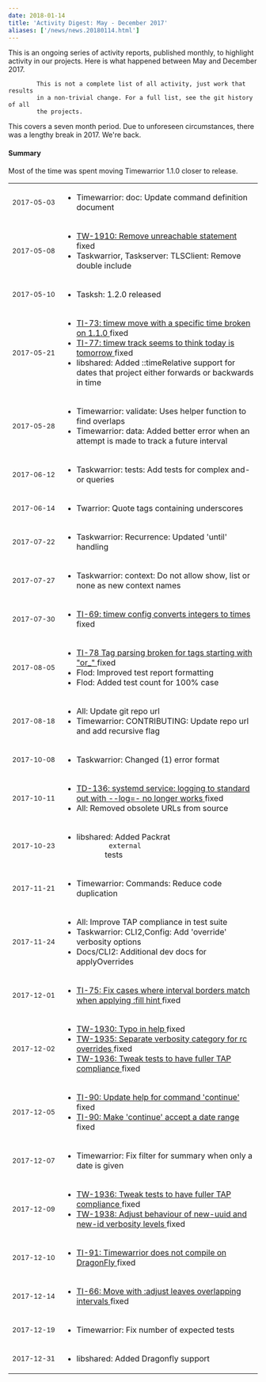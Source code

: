```yaml
---
date: 2018-01-14
title: 'Activity Digest: May - December 2017'
aliases: ['/news/news.20180114.html']
---
```

<div class="col-md-8 main">
 <div class="row">
  <p>
   This is an ongoing series of activity reports, published monthly,
            to highlight activity in our projects. Here is what happened between
            May and December 2017.

            This is not a complete list of all activity, just work that results
            in a non-trivial change. For a full list, see the git history of all
            the projects.
  </p>
  <p>
   This covers a seven month period. Due to unforeseen circumstances,
            there was a lengthy break in 2017. We're back.
  </p>
  <div class="callout callout-info">
   <h4>
    Summary
   </h4>
   <p>
    Most of the time was spent moving Timewarrior 1.1.0 closer to release.
   </p>
  </div>
  <table class="table table-striped table-compact">
   <tr>
    <td style="white-space: nowrap;">
     <small>
      2017-05-03
     </small>
    </td>
    <td>
     <ul>
      <li>
       Timewarrior: doc: Update command definition document
      </li>
     </ul>
    </td>
   </tr>
   <tr>
    <td>
     <small>
      2017-05-08
     </small>
    </td>
    <td>
     <ul>
      <li>
       <a href="https://bug.tasktools.org/browse/TW-1910">
        TW-1910: Remove unreachable statement
       </a>
       fixed
      </li>
      <li>
       Taskwarrior, Taskserver: TLSClient: Remove double include
      </li>
     </ul>
    </td>
   </tr>
   <tr>
    <td>
     <small>
      2017-05-10
     </small>
    </td>
    <td>
     <ul>
      <li>
       Tasksh: 1.2.0 released
      </li>
     </ul>
    </td>
   </tr>
   <tr>
    <td>
     <small>
      2017-05-21
     </small>
    </td>
    <td>
     <ul>
      <li>
       <a href="https://bug.tasktools.org/browse/TI-73">
        TI-73: timew move with a specific time broken on 1.1.0
       </a>
       fixed
      </li>
      <li>
       <a href="https://bug.tasktools.org/browse/TI-77">
        TI-77: timew track seems to think today is tomorrow
       </a>
       fixed
      </li>
      <li>
       libshared: Added ::timeRelative support for dates that project either forwards or backwards in time
      </li>
     </ul>
    </td>
   </tr>
   <tr>
    <td>
     <small>
      2017-05-28
     </small>
    </td>
    <td>
     <ul>
      <li>
       Timewarrior: validate: Uses helper function to find overlaps
      </li>
      <li>
       Timewarrior: data: Added better error when an attempt is made to track a future interval
      </li>
     </ul>
    </td>
   </tr>
   <tr>
    <td>
     <small>
      2017-06-12
     </small>
    </td>
    <td>
     <ul>
      <li>
       Taskwarrior: tests: Add tests for complex and-or queries
      </li>
     </ul>
    </td>
   </tr>
   <tr>
    <td>
     <small>
      2017-06-14
     </small>
    </td>
    <td>
     <ul>
      <li>
       Twarrior: Quote tags containing underscores
      </li>
     </ul>
    </td>
   </tr>
   <tr>
    <td>
     <small>
      2017-07-22
     </small>
    </td>
    <td>
     <ul>
      <li>
       Taskwarrior: Recurrence: Updated 'until' handling
      </li>
     </ul>
    </td>
   </tr>
   <tr>
    <td>
     <small>
      2017-07-27
     </small>
    </td>
    <td>
     <ul>
      <li>
       Taskwarrior: context: Do not allow show, list or none as new context names
      </li>
     </ul>
    </td>
   </tr>
   <tr>
    <td>
     <small>
      2017-07-30
     </small>
    </td>
    <td>
     <ul>
      <li>
       <a href="https://bug.tasktools.org/browse/TI-69">
        TI-69: timew config converts integers to times
       </a>
       fixed
      </li>
     </ul>
    </td>
   </tr>
   <tr>
    <td>
     <small>
      2017-08-05
     </small>
    </td>
    <td>
     <ul>
      <li>
       <a href="https://bug.tasktools.org/browse/TI-78">
        TI-78 Tag parsing broken for tags starting with "or_"
       </a>
       fixed
      </li>
      <li>
       Flod: Improved test report formatting
      </li>
      <li>
       Flod: Added test count for 100% case
      </li>
     </ul>
    </td>
   </tr>
   <tr>
    <td>
     <small>
      2017-08-18
     </small>
    </td>
    <td>
     <ul>
      <li>
       All: Update git repo url
      </li>
      <li>
       Timewarrior: CONTRIBUTING: Update repo url and add recursive flag
      </li>
     </ul>
    </td>
   </tr>
   <tr>
    <td>
     <small>
      2017-10-08
     </small>
    </td>
    <td>
     <ul>
      <li>
       Taskwarrior: Changed (1) error format
      </li>
     </ul>
    </td>
   </tr>
   <tr>
    <td>
     <small>
      2017-10-11
     </small>
    </td>
    <td>
     <ul>
      <li>
       <a href="https://bug.tasktools.org/browse/TD-136">
        TD-136: systemd service: logging to standard out with --log=- no longer works
       </a>
       fixed
      </li>
      <li>
       All: Removed obsolete URLs from source
      </li>
     </ul>
    </td>
   </tr>
   <tr>
    <td>
     <small>
      2017-10-23
     </small>
    </td>
    <td>
     <ul>
      <li>
       libshared: Added Packrat
       <code>
        external
       </code>
       tests
      </li>
     </ul>
    </td>
   </tr>
   <tr>
    <td>
     <small>
      2017-11-21
     </small>
    </td>
    <td>
     <ul>
      <li>
       Timewarrior: Commands: Reduce code duplication
      </li>
     </ul>
    </td>
   </tr>
   <tr>
    <td>
     <small>
      2017-11-24
     </small>
    </td>
    <td>
     <ul>
      <li>
       All: Improve TAP compliance in test suite
      </li>
      <li>
       Taskwarrior: CLI2,Config: Add 'override' verbosity options
      </li>
      <li>
       Docs/CLI2: Additional dev docs for applyOverrides
      </li>
     </ul>
    </td>
   </tr>
   <tr>
    <td>
     <small>
      2017-12-01
     </small>
    </td>
    <td>
     <ul>
      <li>
       <a href="https://bug.tasktools.org/browse/TI-75">
        TI-75: Fix cases where interval borders match when applying :fill hint
       </a>
       fixed
      </li>
     </ul>
    </td>
   </tr>
   <tr>
    <td>
     <small>
      2017-12-02
     </small>
    </td>
    <td>
     <ul>
      <li>
       <a href="https://bug.tasktools.org/browse/TW-1930">
        TW-1930: Typo in help
       </a>
       fixed
      </li>
      <li>
       <a href="https://bug.tasktools.org/browse/TW-1935">
        TW-1935: Separate verbosity category for rc overrides
       </a>
       fixed
      </li>
      <li>
       <a href="https://bug.tasktools.org/browse/TW-1936">
        TW-1936: Tweak tests to have fuller TAP compliance
       </a>
       fixed
      </li>
     </ul>
    </td>
   </tr>
   <tr>
    <td>
     <small>
      2017-12-05
     </small>
    </td>
    <td>
     <ul>
      <li>
       <a href="https://bug.tasktools.org/browse/TI-90">
        TI-90: Update help for command 'continue'
       </a>
       fixed
      </li>
      <li>
       <a href="https://bug.tasktools.org/browse/TI-90">
        TI-90: Make 'continue' accept a date range
       </a>
       fixed
      </li>
     </ul>
    </td>
   </tr>
   <tr>
    <td>
     <small>
      2017-12-07
     </small>
    </td>
    <td>
     <ul>
      <li>
       Timewarrior: Fix filter for summary when only a date is given
      </li>
     </ul>
    </td>
   </tr>
   <tr>
    <td>
     <small>
      2017-12-09
     </small>
    </td>
    <td>
     <ul>
      <li>
       <a href="https://bug.tasktools.org/browse/TW-1936">
        TW-1936: Tweak tests to have fuller TAP compliance
       </a>
       fixed
      </li>
      <li>
       <a href="https://bug.tasktools.org/browse/TW-1938">
        TW-1938: Adjust behaviour of new-uuid and new-id verbosity levels
       </a>
       fixed
      </li>
     </ul>
    </td>
   </tr>
   <tr>
    <td>
     <small>
      2017-12-10
     </small>
    </td>
    <td>
     <ul>
      <li>
       <a href="https://bug.tasktools.org/browse/TI-91">
        TI-91: Timewarrior does not compile on DragonFly
       </a>
       fixed
      </li>
     </ul>
    </td>
   </tr>
   <tr>
    <td>
     <small>
      2017-12-14
     </small>
    </td>
    <td>
     <ul>
      <li>
       <a href="https://bug.tasktools.org/browse/TI-66">
        TI-66: Move with :adjust leaves overlapping intervals
       </a>
       fixed
      </li>
     </ul>
    </td>
   </tr>
   <tr>
    <td>
     <small>
      2017-12-19
     </small>
    </td>
    <td>
     <ul>
      <li>
       Timewarrior: Fix number of expected tests
      </li>
     </ul>
    </td>
   </tr>
   <tr>
    <td>
     <small>
      2017-12-31
     </small>
    </td>
    <td>
     <ul>
      <li>
       libshared: Added Dragonfly support
      </li>
     </ul>
    </td>
   </tr>
  </table>
  <br/>
  <br/>
 </div>
</div>

